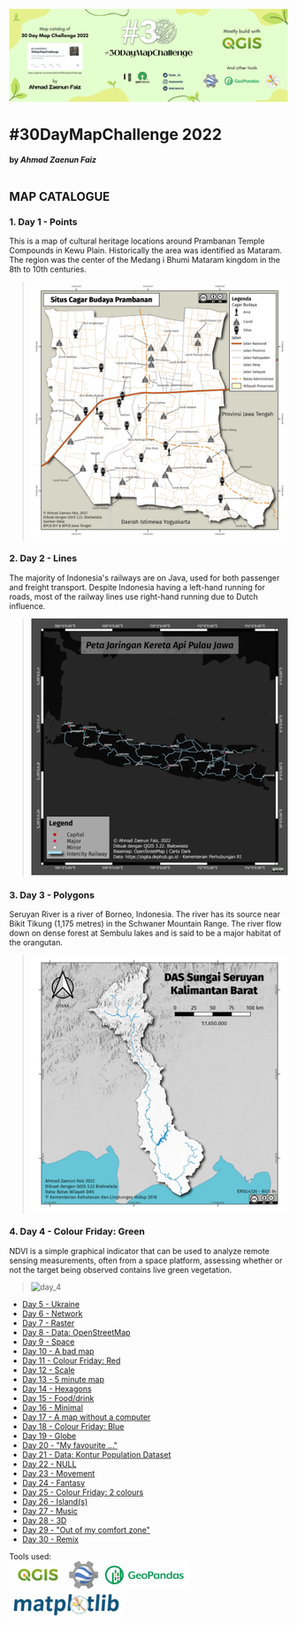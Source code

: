 ![dmc_icon](../miscellaneous/banner2022.png)
# #30DayMapChallenge 2022
#### by **_Ahmad Zaenun Faiz_** <br><br>

## MAP CATALOGUE <br>
###  <b>1. Day 1 - Points</b>
This is a map of cultural heritage locations around Prambanan Temple Compounds in Kewu Plain. Historically the area was identified as Mataram. The region was the center of the Medang i Bhumi Mataram kingdom in the 8th to 10th centuries.<br>
> ![day_1](./1_day1-points/Day%201%20-%20Points%20(Candi%20Prambanan).png)

### <b>2. Day 2 - Lines</b>
The majority of Indonesia's railways are on Java, used for both passenger and freight transport. Despite Indonesia having a left-hand running for roads, most of the railway lines use right-hand running due to Dutch influence. 
> ![day_2](./2_day2-lines/Day%202%20-%20Lines%20(Kereta%20Api).png)

### <b>3. Day 3 - Polygons</b>
Seruyan River is a river of Borneo, Indonesia. The river has its source near Bikit Tikung (1,175 metres) in the Schwaner Mountain Range. The river flow down on dense forest at Sembulu lakes and is said to be a major habitat of the orangutan.
> ![day_3](./3_day3-poligons/Day%203%20-%20Polygons%20(Seruyan).png)

### <b>4. Day 4 - Colour Friday: Green</b>
NDVI is a simple graphical indicator that can be used to analyze remote sensing measurements, often from a space platform, assessing whether or not the target being observed contains live green vegetation.
> ![day_4](./4_day4-green/Day%204%20-%20Green%20(NDVI).png)
* [Day 5 - Ukraine]()
* [Day 6 - Network]()
* [Day 7 - Raster]()
* [Day 8 - Data: OpenStreetMap]()
* [Day 9 - Space]()
* [Day 10 - A bad map]()
* [Day 11 - Colour Friday: Red]()
* [Day 12 - Scale]()
* [Day 13 - 5 minute map]()
* [Day 14 - Hexagons]()
* [Day 15 - Food/drink]()
* [Day 16 - Minimal]()
* [Day 17 - A map without a computer]()
* [Day 18 - Colour Friday: Blue]()
* [Day 19 - Globe]()
* [Day 20 - "My favourite ..."]()
* [Day 21 - Data: Kontur Population Dataset]()
* [Day 22 - NULL]()
* [Day 23 - Movement]()
* [Day 24 - Fantasy]()
* [Day 25 - Colour Friday: 2 colours]()
* [Day 26 - Island(s)]()
* [Day 27 - Music]()
* [Day 28 - 3D]()
* [Day 29 - "Out of my comfort zone"]()
* [Day 30 - Remix]()

Tools used:<br>
<a href='https://qgis.org/en/site/'><img src='../miscellaneous/qgis-logo.png' style='height:50px'></a>
<a href='https://earthengine.google.com/'><img src='../miscellaneous/earthengine_logo.png' style='height:50px'></a>
<a href='https://geopandas.org/en/stable/'><img src='../miscellaneous/geopandas_logo.png' style='height:50px'></a>
<a href='https://matplotlib.org/'><img src='../miscellaneous/logo_matplotlib.png' style='height:50px'></a>